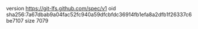version https://git-lfs.github.com/spec/v1
oid sha256:7a67dbab9a04fac52fc940a59dfcbfdc36914fb1efa8a2dfb1f26337c6be7107
size 7079
